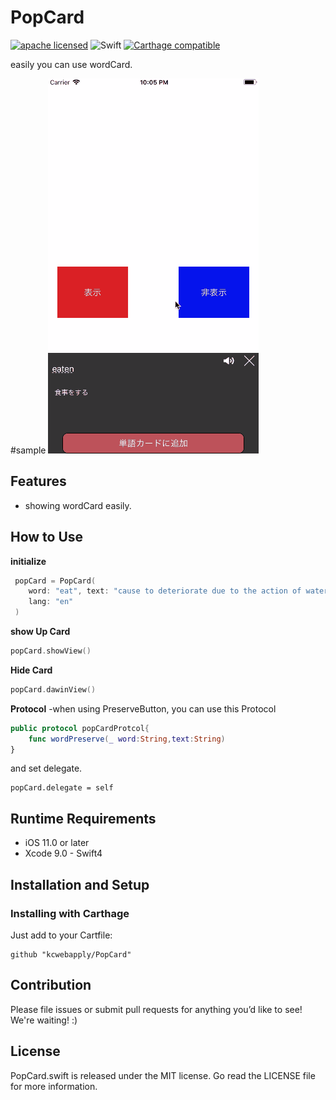 # PopCard
[![apache licensed](https://img.shields.io/badge/License-Apache_2.0-d94c32.svg)](./license-apache.md)
![Swift](https://img.shields.io/badge/Language-Swift-f88909.svg)
[![Carthage compatible](https://img.shields.io/badge/Carthage-compatible-4BC51D.svg?style=flat)](https://github.com/Carthage/Carthage)

easily you can use wordCard.

#sample
![Sample](sample.gif)
## Features

- showing wordCard easily.

## How to Use

**initialize**

```Swift
 popCard = PopCard(
    word: "eat", text: "cause to deteriorate due to the action of water, air, or an acid",
    lang: "en"
 )
```

**show Up Card**

```Swift
popCard.showView()
```

**Hide  Card**
```Swift
popCard.dawinView()
```

**Protocol**
-when using PreserveButton, you can use this Protocol
```Swift
public protocol popCardProtcol{
    func wordPreserve(_ word:String,text:String)
}
```

and set delegate.

```Switt
popCard.delegate = self
```


## Runtime Requirements

- iOS 11.0 or later
- Xcode 9.0 - Swift4

## Installation and Setup
### Installing with Carthage
Just add to your Cartfile:

```ogdl
github "kcwebapply/PopCard"
```
## Contribution

Please file issues or submit pull requests for anything you’d like to see! We're waiting! :)

## License
PopCard.swift is released under the MIT license. Go read the LICENSE file for more information.
